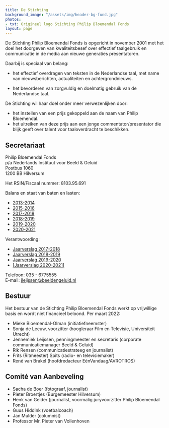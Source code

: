 ```yaml
---
title: De Stichting
background_image: "/assets/img/header-bg-fund.jpg"
photos:
- txt: Origineel logo Stichting Philip Bloemendal Fonds
layout: page
---
```


De Stichting Philip Bloemendal Fonds is opgericht in november 2001 met het doel het doorgeven van kwaliteitsbesef over effectief taalgebruik en communicatie in de media aan nieuwe generaties presentatoren.

Daarbij is speciaal van belang:

* het effectief overdragen van teksten in de Nederlandse taal, met name van nieuwsberichten, actualiteiten en achtergrondnieuws.

* het bevorderen van zorgvuldig en doelmatig gebruik van de Nederlandse taal.

De Stichting wil haar doel onder meer verwezenlijken door:

* het instellen van een prijs gekoppeld aan de naam van Philip Bloemendal.
* het uitreiken van deze prijs aan een jonge commentator/presentator die blijk geeft over talent voor taaloverdracht te beschikken.

## Secretariaat

Philip Bloemendal Fonds  
p/a Nederlands Instituut voor Beeld & Geluid  
Postbus 1060  
1200 BB Hilversum  

Het RSIN/Fiscaal nummer: 8103.95.691

Balans en staat van baten en lasten:

* [2013-2014](/uploads/Financieeljaarverslag2013-2014PBP.pdf)
* [2015-2016](/uploads/Financieeljaarverslag2015-2016PBP.pdf)
* [2017-2018](/uploads/Ph%20Bloemendal%202017%20-%202018.pdf)
* [2018-2019](/uploads/Financieel%20jaarverslag%20Philip%20Bloemendal%201819-5.pdf)
* [2019-2020](/uploads/Jaarcijfers%202020%20Stichting%20Philip%20Bloemendal%20excl.%20bankmutaties%20(1).pdf)
* [2020-2021](/uploads/Jaarcijfers%202021%20Stichting%20Philip%20Bloemendal%20(1).pdf)



Verantwoording:
* [Jaarverslag 2017-2018](/uploads/Jaarverslag2017_2018.pdf)
* [Jaarverslag 2018-2019](/uploads/Jaarverslag%20Philip%20Bloemendal%201819.pdf)
* [Jaarverslag 2019-2020](/uploads/PBP%20BESTUURSVERSLAG%202020.pdf)
* [[Jaarverslag 2020-2021]](/uploads/Jaarverslag%20PBP%202021.pdf)



Telefoon: 035 - 6775555  
E-mail: [jleijssen@beeldengeluid.nl](mailto:jleijssen@beeldengeluid.nl)

## Bestuur

Het bestuur van de Stichting Philip Bloemendal Fonds werkt op vrijwillige basis en wordt niet financieel beloond. Per maart 2022:

* Mieke Bloemendal-Olman (initiatiefneemster)
* Sonja de Leeuw, voorzitter (hoogleraar Film en Televisie, Universiteit Utrecht)
* Jennemiek Leijssen, penningmeester en secretaris (corporate communicatiemanager Beeld & Geluid)
* Rik Rensen (communicatiestrateeg en journalist)
* Frits (Ritmeester) Spits (radio- en televisiemaker)
* René van Brakel (hoofdredacteur EénVandaag/AVROTROS)

## Comité van Aanbeveling

* Sacha de Boer (fotograaf, journalist)
* Pieter Broertjes (Burgemeester Hilversum) 
* Henk van Gelder (journalist, voormalig juryvoorzitter Philip Bloemendal Fonds)
* Guus Hiddink (voetbalcoach)
* Jan Mulder (columnist)
* Professor Mr. Pieter van Vollenhoven

